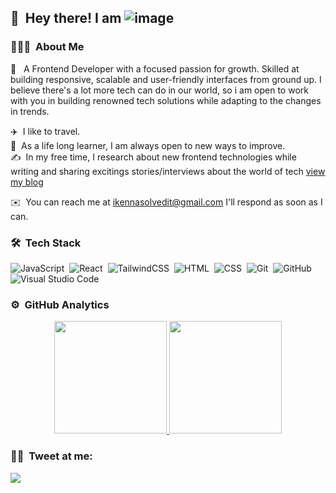 ## 👋 &nbsp;Hey there! I am ![image](https://github.com/dwhyq/dwhyq/assets/103536966/d795c813-1ed9-48ca-8c51-da149abd9e26)


### 👨🏻‍💻 &nbsp;About Me

🔭 &nbsp; A Frontend Developer with a focused passion for growth. Skilled at building responsive, scalable and user-friendly interfaces from ground up. I believe there's a lot more tech can do in our world, so i am open to work with you in building renowned tech solutions while adapting to the changes in trends.

✈️ &nbsp;I like to travel.\
🌱 &nbsp;As a life long learner, I am always open to new ways to improve.\
✍️ &nbsp;In my free time, I research about new frontend technologies while writing and sharing excitings stories/interviews about the world of tech <a href="https://ikennasbranch.medium.com"  target="_blank" >view my blog<a/>
  
✉️ &nbsp;You can reach me at ikennasolvedit@gmail.com I'll respond as soon as I can.

### 🛠 &nbsp;Tech Stack

![JavaScript](https://img.shields.io/badge/-JavaScript-05122A?style=flat&logo=javascript)&nbsp;
![React](https://img.shields.io/badge/-React-05122A?style=flat&logo=react)&nbsp;
![TailwindCSS](https://img.shields.io/badge/-Tailwindcss-05122A?style=flat&logo=TailwindCSS&logoColor=563D7C)&nbsp;
![HTML](https://img.shields.io/badge/-HTML-05122A?style=flat&logo=HTML5)&nbsp;
![CSS](https://img.shields.io/badge/-CSS-05122A?style=flat&logo=CSS3&logoColor=1572B6)&nbsp;
![Git](https://img.shields.io/badge/-Git-05122A?style=flat&logo=git)&nbsp;
![GitHub](https://img.shields.io/badge/-GitHub-05122A?style=flat&logo=github)&nbsp;
![Visual Studio Code](https://img.shields.io/badge/-Visual%20Studio%20Code-05122A?style=flat&logo=visual-studio-code&logoColor=007ACC)&nbsp;

### ⚙️ &nbsp;GitHub Analytics

<p align="center">
<a href="https://github.com/AVS1508">
  <img height="180em" src="https://github-readme-stats-eight-theta.vercel.app/api?username=dwhyq&show_icons=true&theme=algolia&include_all_commits=true&count_private=true"/>
  <img height="180em" src="https://github-readme-stats-eight-theta.vercel.app/api/top-langs/?username=dwhyq&layout=compact&langs_count=8&theme=algolia"/>
</a>
</p>

### 🤝🏻 &nbsp;Tweet at me:

<p align="left">
<a href="https://twitter.com/_lkenna_?t=0sr7ypqYsVFlohoWZs9BnQ&s=08_" target="_blank"><img src="https://img.shields.io/twitter/follow/lkenna?style=social"/></a>
</p>
